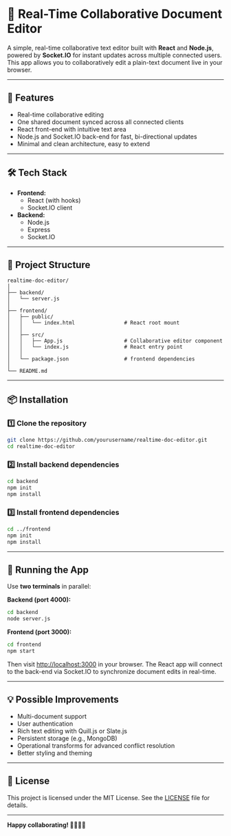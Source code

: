 
# 📝 Real-Time Collaborative Document Editor

A simple, real-time collaborative text editor built with **React** and **Node.js**, powered by **Socket.IO** for instant updates across multiple connected users. This app allows you to collaboratively edit a plain-text document live in your browser.

---

## 🚀 Features

- Real-time collaborative editing
- One shared document synced across all connected clients
- React front-end with intuitive text area
- Node.js and Socket.IO back-end for fast, bi-directional updates
- Minimal and clean architecture, easy to extend

---

## 🛠️ Tech Stack

- **Frontend:**
  - React (with hooks)
  - Socket.IO client
- **Backend:**
  - Node.js
  - Express
  - Socket.IO

---

## 📂 Project Structure

```
realtime-doc-editor/
│
├── backend/
│   └── server.js
│
├── frontend/
│   ├── public/
│   │   └── index.html                # React root mount
│   │
│   ├── src/
│   │   ├── App.js                    # Collaborative editor component
│   │   └── index.js                  # React entry point
│   │
│   └── package.json                  # frontend dependencies
│
└── README.md
```

---

## 📦 Installation

### 1️⃣ Clone the repository

```bash
git clone https://github.com/yourusername/realtime-doc-editor.git
cd realtime-doc-editor
```

### 2️⃣ Install backend dependencies

```bash
cd backend
npm init
npm install
```

### 3️⃣ Install frontend dependencies

```bash
cd ../frontend
npm init
npm install
```

---

## 🚀 Running the App

Use **two terminals** in parallel:

**Backend (port 4000):**

```bash
cd backend
node server.js
```

**Frontend (port 3000):**

```bash
cd frontend
npm start
```

Then visit [http://localhost:3000](http://localhost:3000) in your browser. The React app will connect to the back-end via Socket.IO to synchronize document edits in real-time.

---

## 💡 Possible Improvements

- Multi-document support
- User authentication
- Rich text editing with Quill.js or Slate.js
- Persistent storage (e.g., MongoDB)
- Operational transforms for advanced conflict resolution
- Better styling and theming

---

## 📝 License

This project is licensed under the MIT License. See the [LICENSE](LICENSE) file for details.

---

**Happy collaborating! 👩‍💻👨‍💻**

